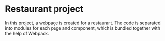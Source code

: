 # Restaurant project
 In this project, a webpage is created for a restaurant. The code is separated into modules for each page and component, which is bundled together with the help of Webpack.